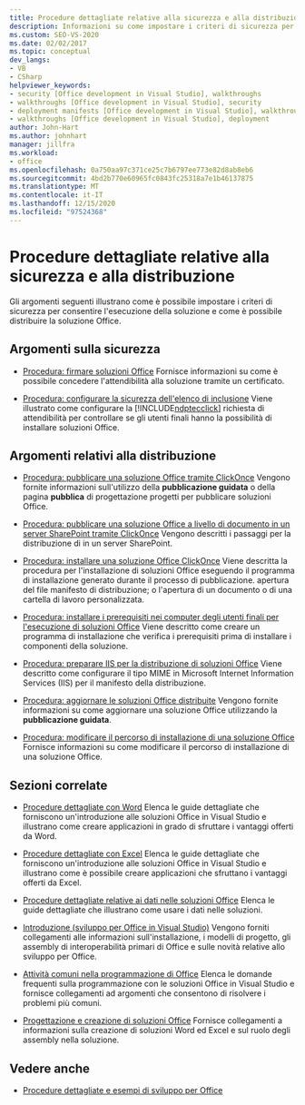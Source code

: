 ```yaml
---
title: Procedure dettagliate relative alla sicurezza e alla distribuzione
description: Informazioni su come impostare i criteri di sicurezza per consentire l'esecuzione della soluzione e su come distribuire la soluzione Office.
ms.custom: SEO-VS-2020
ms.date: 02/02/2017
ms.topic: conceptual
dev_langs:
- VB
- CSharp
helpviewer_keywords:
- security [Office development in Visual Studio], walkthroughs
- walkthroughs [Office development in Visual Studio], security
- deployment manifests [Office development in Visual Studio], walkthroughs
- walkthroughs [Office development in Visual Studio], deployment
author: John-Hart
ms.author: johnhart
manager: jillfra
ms.workload:
- office
ms.openlocfilehash: 0a750aa97c371ce25c7b6797ee773e82d8ab8eb6
ms.sourcegitcommit: 4bd2b770e60965fc0843fc25318a7e1b46137875
ms.translationtype: MT
ms.contentlocale: it-IT
ms.lasthandoff: 12/15/2020
ms.locfileid: "97524368"
---
```

# <a name="security-and-deployment-walkthroughs"></a>Procedure dettagliate relative alla sicurezza e alla distribuzione
  Gli argomenti seguenti illustrano come è possibile impostare i criteri di sicurezza per consentire l'esecuzione della soluzione e come è possibile distribuire la soluzione Office.

## <a name="security-topics"></a>Argomenti sulla sicurezza
- [Procedura: firmare soluzioni Office](../vsto/how-to-sign-office-solutions.md) Fornisce informazioni su come è possibile concedere l'attendibilità alla soluzione tramite un certificato.

- [Procedura: configurare la sicurezza dell'elenco di inclusione](../vsto/how-to-configure-inclusion-list-security.md) Viene illustrato come configurare la [!INCLUDE[ndptecclick](../vsto/includes/ndptecclick-md.md)] richiesta di attendibilità per controllare se gli utenti finali hanno la possibilità di installare soluzioni Office.

## <a name="deployment-topics"></a>Argomenti relativi alla distribuzione
- [Procedura: pubblicare una soluzione Office tramite ClickOnce](/previous-versions/bb386095(v=vs.110)) Vengono fornite informazioni sull'utilizzo della **pubblicazione guidata** o della pagina **pubblica** di progettazione progetti per pubblicare soluzioni Office.

- [Procedura: pubblicare una soluzione Office a livello di documento in un server SharePoint tramite ClickOnce](/previous-versions/bb608595(v=vs.110)) Vengono descritti i passaggi per la distribuzione di in un server SharePoint.

- [Procedura: installare una soluzione Office ClickOnce](/previous-versions/bb608592(v=vs.110)) Viene descritta la procedura per l'installazione di soluzioni Office eseguendo il programma di installazione generato durante il processo di pubblicazione. apertura del file manifesto di distribuzione; o l'apertura di un documento o di una cartella di lavoro personalizzata.

- [Procedura: installare i prerequisiti nei computer degli utenti finali per l'esecuzione di soluzioni Office](/previous-versions/bb608608(v=vs.110)) Viene descritto come creare un programma di installazione che verifica i prerequisiti prima di installare i componenti della soluzione.

- [Procedura: preparare IIS per la distribuzione di soluzioni Office](/previous-versions/bb608629(v=vs.110)) Viene descritto come configurare il tipo MIME in Microsoft Internet Information Services (IIS) per il manifesto della distribuzione.

- [Procedura: aggiornare le soluzioni Office distribuite](/previous-versions/bb157871(v=vs.110)) Vengono fornite informazioni su come aggiornare una soluzione Office utilizzando la **pubblicazione guidata**.

- [Procedura: modificare il percorso di installazione di una soluzione Office](/previous-versions/bb608626(v=vs.110)) Fornisce informazioni su come modificare il percorso di installazione di una soluzione Office.

## <a name="related-sections"></a>Sezioni correlate
- [Procedure dettagliate con Word](../vsto/walkthroughs-using-word.md) Elenca le guide dettagliate che forniscono un'introduzione alle soluzioni Office in Visual Studio e illustrano come creare applicazioni in grado di sfruttare i vantaggi offerti da Word.

- [Procedure dettagliate con Excel](../vsto/walkthroughs-using-excel.md) Elenca le guide dettagliate che forniscono un'introduzione alle soluzioni Office in Visual Studio e illustrano come è possibile creare applicazioni che sfruttano i vantaggi offerti da Excel.

- [Procedure dettagliate relative ai dati nelle soluzioni Office](../vsto/data-in-office-solutions-walkthroughs.md) Elenca le guide dettagliate che illustrano come usare i dati nelle soluzioni.

- [Introduzione &#40;sviluppo per Office in Visual Studio&#41;](../vsto/getting-started-office-development-in-visual-studio.md) Vengono forniti collegamenti alle informazioni sull'installazione, i modelli di progetto, gli assembly di interoperabilità primari di Office e sulle novità relative allo sviluppo per Office.

- [Attività comuni nella programmazione di Office](../vsto/common-tasks-in-office-programming.md) Elenca le domande frequenti sulla programmazione con le soluzioni Office in Visual Studio e fornisce collegamenti ad argomenti che consentono di risolvere i problemi più comuni.

- [Progettazione e creazione di soluzioni Office](../vsto/designing-and-creating-office-solutions.md) Fornisce collegamenti a informazioni sulla creazione di soluzioni Word ed Excel e sul ruolo degli assembly nella soluzione.

## <a name="see-also"></a>Vedere anche
- [Procedure dettagliate e esempi di sviluppo per Office](../vsto/office-development-samples-and-walkthroughs.md)